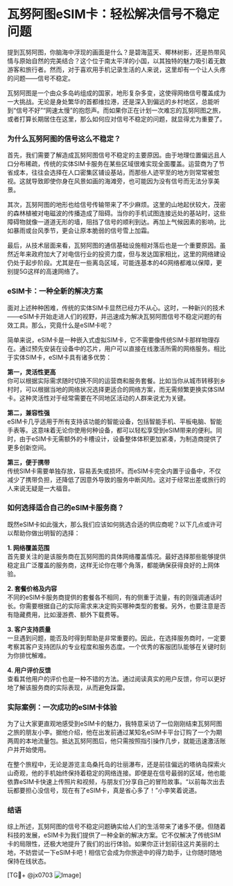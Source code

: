 # 瓦努阿图eSIM卡：轻松解决信号不稳定问题

提到瓦努阿图，你脑海中浮现的画面是什么？是碧海蓝天、椰林树影，还是热带风情与原始自然的完美结合？这个位于南太平洋的小国，以其独特的魅力吸引着无数游客和旅行者。然而，对于喜欢用手机记录生活的人来说，这里却有一个让人头疼的问题——信号不稳定。

瓦努阿图是一个由众多岛屿组成的国家，地形复杂多变，这使得网络信号覆盖成为一大挑战。无论是身处繁华的首都维拉港，还是深入到偏远的乡村地区，总能听到“信号不好”“网速太慢”的抱怨声。而如果你正在计划一次难忘的瓦努阿图之旅，或者打算长期居住在这里，那么如何应对信号不稳定的问题，就显得尤为重要了。

### 为什么瓦努阿图的信号这么不稳定？

首先，我们需要了解造成瓦努阿图信号不稳定的主要原因。由于地理位置偏远且人口分布稀疏，传统的实体SIM卡服务在某些区域很难实现全面覆盖。运营商为了节省成本，往往会选择在人口密集区铺设基站，而那些人迹罕至的地方则常常被忽视。这就导致即使你身在风景如画的海滩旁，也可能因为没有信号而无法分享美景。

其次，瓦努阿图的地形也给信号传输带来了不少麻烦。这里的山地起伏较大，茂密的森林植被对电磁波的传播造成了阻碍。当你的手机试图连接远处的基站时，这些障碍物就像一道道无形的墙，阻挡了信号的顺利到达。再加上气候因素的影响，比如暴雨或台风季节，更会让原本脆弱的信号雪上加霜。

最后，从技术层面来看，瓦努阿图的通信基础设施相对落后也是一个重要原因。虽然近年来政府加大了对电信行业的投资力度，但与发达国家相比，这里的网络建设仍处于起步阶段。尤其是在一些离岛区域，可能连基本的4G网络都难以保障，更别提5G这样的高速网络了。

### eSIM卡：一种全新的解决方案

面对上述种种困难，传统的实体SIM卡显然已经力不从心。这时，一种新兴的技术——eSIM卡开始走进人们的视野，并迅速成为解决瓦努阿图信号不稳定问题的有效工具。那么，究竟什么是eSIM卡呢？

简单来说，eSIM卡是一种嵌入式虚拟SIM卡，它不需要像传统SIM卡那样物理存在。通过预先安装在设备中的芯片，用户可以直接在线激活所需的网络服务。相比于实体SIM卡，eSIM卡具有诸多优势：

**第一，灵活性更高**  
你可以根据实际需求随时切换不同的运营商和服务套餐。比如当你从城市转移到乡村时，可以根据当地的网络状况选择更适合的网络方案，而无需频繁更换实体SIM卡。这种灵活性对于经常需要在不同地区活动的人群来说尤为关键。

**第二，兼容性强**  
eSIM卡几乎适用于所有支持该功能的智能设备，包括智能手机、平板电脑、智能手表等。这意味着无论你使用何种设备，都可以轻松享受到eSIM带来的便利。同时，由于eSIM卡无需额外的卡槽设计，设备整体体积更加紧凑，为制造商提供了更多创新空间。

**第三，便于携带**  
传统SIM卡需要单独存放，容易丢失或损坏。而eSIM卡完全内置于设备中，不仅减少了携带负担，还降低了因意外导致的服务中断风险。这对于经常出差或旅行的人来说无疑是一大福音。

### 如何选择适合自己的eSIM卡服务商？

既然eSIM卡如此强大，那么我们应该如何挑选合适的供应商呢？以下几点或许可以帮助你做出明智的选择：

**1. 网络覆盖范围**  
首先要关注的是该服务商在瓦努阿图的具体网络覆盖情况。最好选择那些能够提供稳定且广泛覆盖的服务商，这样无论你在哪个角落，都能确保获得良好的上网体验。

**2. 套餐价格及内容**  
不同的eSIM卡服务商提供的套餐各不相同，有的侧重于流量，有的则强调通话时长。你需要根据自己的实际需求来决定购买哪种类型的套餐。另外，也要注意是否有隐藏费用，比如漫游费、额外下载费等。

**3. 客户支持质量**  
一旦遇到问题，能否及时得到帮助是非常重要的。因此，在选择服务商时，一定要考察其客户支持团队的专业程度和服务态度。一个优秀的客服团队能够在关键时刻为你排忧解难。

**4. 用户评价反馈**  
查看其他用户的评价也是一种不错的方法。通过阅读真实的用户反馈，你可以更好地了解该服务商的实际表现，从而避免踩雷。

### 实际案例：一次成功的eSIM卡体验

为了让大家更直观地感受到eSIM卡的魅力，我特意采访了一位刚刚结束瓦努阿图之旅的朋友小李。据他介绍，他在出发前通过某知名eSIM卡平台订购了一个为期两周的本地流量包。抵达瓦努阿图后，他只需按照指引操作几步，就能迅速激活账户并开始使用。

在整个旅程中，无论是游览主岛桑托岛的壮丽瀑布，还是前往偏远的塔纳岛探索火山奇观，他的手机始终保持着稳定的网络连接。即便是在信号最弱的区域，他也能依靠eSIM卡快速上传照片和视频，与朋友们分享自己的冒险故事。“以前每次出去玩都要担心没信号，现在有了eSIM卡，真是省心多了！”小李笑着说道。

### 结语

综上所述，瓦努阿图的信号不稳定问题确实给人们的生活带来了诸多不便。但随着科技的发展，eSIM卡为我们提供了一种全新的解决方案。它不仅解决了传统SIM卡的局限性，还极大地提升了我们的出行体验。如果你正计划前往这片美丽的土地，不妨尝试一下eSIM卡吧！相信它会成为你旅途中的得力助手，让你随时随地保持在线状态。

[TG💪+ @jx0703 ![Image](https://github.com/user-attachments/assets/dbca1d08-cadb-493c-b0ec-ad6f7a83f270)]